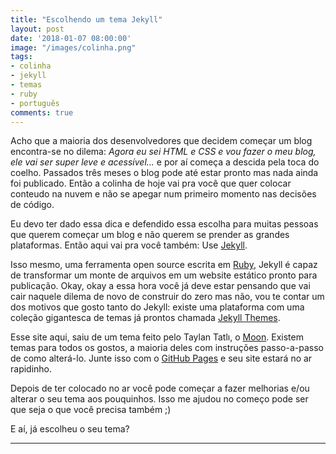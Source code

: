 ```yaml
---
title: "Escolhendo um tema Jekyll"
layout: post
date: '2018-01-07 08:00:00'
image: "/images/colinha.png"
tags:
- colinha
- jekyll
- temas
- ruby
- português
comments: true
---
```


Acho que a maioria dos desenvolvedores que decidem começar um blog encontra-se no dilema: _Agora eu sei HTML e CSS e vou fazer o meu blog, ele vai ser super leve e acessível..._ e por aí começa a descida pela toca do coelho. Passados três meses o blog pode até estar pronto mas nada ainda foi publicado. Então a colinha de hoje vai pra você que quer colocar conteudo na nuvem e não se apegar num primeiro momento nas decisões de código.

Eu devo ter dado essa dica e defendido essa escolha para muitas pessoas que querem começar um blog e não querem se prender as grandes plataformas. Então aqui vai pra você também: Use [Jekyll](https://jekyllrb.com/).

Isso mesmo, uma ferramenta open source escrita em [Ruby](http://ruby-lang.org/), Jekyll é capaz de transformar um monte de arquivos em um website estático pronto para publicação. Okay, okay a essa hora você já deve estar pensando que vai cair naquele dilema de novo de construir do zero mas não, vou te contar um dos motivos que gosto tanto do Jekyll: existe uma plataforma com uma coleção gigantesca de temas já prontos chamada [Jekyll Themes](http://jekyllthemes.org/).

Esse site aqui, saiu de um tema feito pelo Taylan Tatlı, o [Moon](http://jekyllthemes.org/themes/moon/). Existem temas para todos os gostos, a maioria deles com instruções passo-a-passo de como alterá-lo. Junte isso com o [GitHub Pages](https://pages.github.com/) e seu site estará no ar rapidinho.

Depois de ter colocado no ar você pode começar a fazer melhorias e/ou alterar o seu tema aos pouquinhos. Isso me ajudou no começo pode ser que seja o que você precisa também ;)

E aí, já escolheu o seu tema?

----
